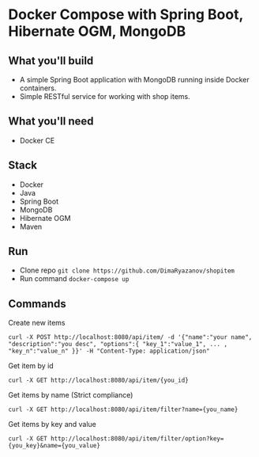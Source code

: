 # Docker Compose with Spring Boot, Hibernate OGM, MongoDB

## What you'll build
- A simple Spring Boot application with MongoDB running inside Docker containers.
- Simple RESTful service for working with shop items.

## What you'll need
- Docker CE

## Stack
- Docker
- Java
- Spring Boot
- MongoDB
- Hibernate OGM
- Maven

## Run
- Clone repo `git clone https://github.com/DimaRyazanov/shopitem`
- Run command `docker-compose up`

## Commands
Create new items

`curl -X POST http://localhost:8080/api/item/ -d '{"name":"your name", "description":"you desc", "options":{ "key_1":"value_1", ... , "key_n":"value_n" }}' -H "Content-Type: application/json"`

Get item by id

`curl -X GET http://localhost:8080/api/item/{you_id}`

Get items by name (Strict compliance)

`curl -X GET http://localhost:8080/api/item/filter?name={you_name}`

Get items by key and value

`curl -X GET http://localhost:8080/api/item/filter/option?key={you_key}&name={you_value}`

